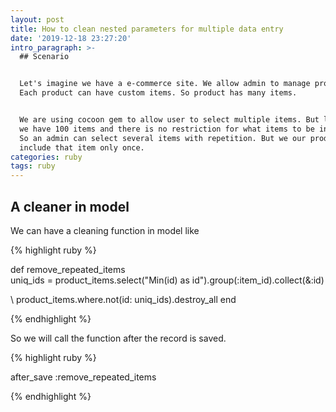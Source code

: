 ```yaml
---
layout: post
title: How to clean nested parameters for multiple data entry
date: '2019-12-18 23:27:20'
intro_paragraph: >-
  ## Scenario


  Let's imagine we have a e-commerce site. We allow admin to manage products.
  Each product can have custom items. So product has many items.


  We are using cocoon gem to allow user to select multiple items. But lets say
  we have 100 items and there is no restriction for what items to be included.
  So an admin can select several items with repetition. But we our product to
  include that item only once.
categories: ruby
tags: ruby
---
```

## A cleaner in model

We can have a cleaning function in model like

{% highlight ruby %}

def remove_repeated_items 		\
    uniq_ids = product_items.select("Min(id) as id").group(:item_id).collect(&:id)

\    product_items.where.not(id: uniq_ids).destroy_all end

{% endhighlight %}

So we will call the function after the record is saved. 

{% highlight ruby %}

after_save :remove_repeated_items

{% endhighlight %}
